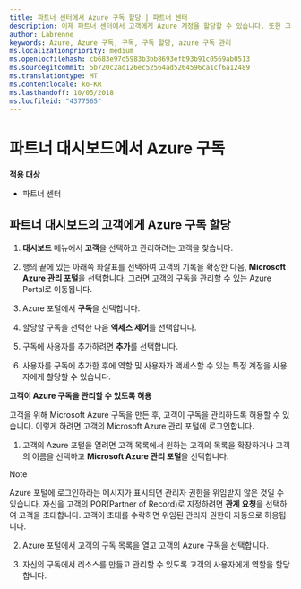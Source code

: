 ```yaml
---
title: 파트너 센터에서 Azure 구독 할당 | 파트너 센터
description: 이제 파트너 센터에서 고객에게 Azure 계정을 할당할 수 있습니다. 또한 그들 스스로 구독을 관리하도록 할 수도 있습니다.
author: Labrenne
keywords: Azure, Azure 구독, 구독, 구독 할당, azure 구독 관리
ms.localizationpriority: medium
ms.openlocfilehash: cb683e97d5983b3bb8693efb93b91c0569ab0513
ms.sourcegitcommit: 5b720c2ad126ec52564ad5264596ca1cf6a12489
ms.translationtype: MT
ms.contentlocale: ko-KR
ms.lasthandoff: 10/05/2018
ms.locfileid: "4377565"
---
```

# <a name="assign-azure-subscriptions-in-the-partner-dashboard"></a>파트너 대시보드에서 Azure 구독

**적용 대상**

-  파트너 센터
 
## <a name="assign-azure-subcriptions-to-your-customers-in-the-partner-dashboard"></a>파트너 대시보드의 고객에게 Azure 구독 할당

1. **대시보드** 메뉴에서 **고객**을 선택하고 관리하려는 고객을 찾습니다.

2.  행의 끝에 있는 아래쪽 화살표를 선택하여 고객의 기록을 확장한 다음, **Microsoft Azure 관리 포털**을 선택합니다. 그러면 고객의 구독을 관리할 수 있는 Azure Portal로 이동됩니다. 

4. Azure 포털에서 **구독**을 선택합니다.

5. 할당할 구독을 선택한 다음 **액세스 제어**를 선택합니다.

6. 구독에 사용자를 추가하려면 **추가**를 선택합니다. 

7. 사용자를 구독에 추가한 후에 역할 및 사용자가 액세스할 수 있는 특정 계정을 사용자에게 할당할 수 있습니다. 

**고객이 Azure 구독을 관리할 수 있도록 허용**

고객을 위해 Microsoft Azure 구독을 만든 후, 고객이 구독을 관리하도록 허용할 수 있습니다. 이렇게 하려면 고객의 Microsoft Azure 관리 포털에 로그인합니다. 

1.  고객의 Azure 포털을 열려면 고객 목록에서 원하는 고객의 목록을 확장하거나 고객의 이름을 선택하고 **Microsoft Azure 관리 포털**을 선택합니다.
    
> [!NOTE]  
> Azure 포털에 로그인하라는 메시지가 표시되면 관리자 권한을 위임받지 않은 것일 수 있습니다. 자신을 고객의 POR(Partner of Record)로 지정하려면 **관계 요청**을 선택하여 고객을 초대합니다. 고객이 초대를 수락하면 위임된 관리자 권한이 자동으로 허용됩니다. 

2.  Azure 포털에서 고객의 구독 목록을 열고 고객의 Azure 구독을 선택합니다.

3.  자신의 구독에서 리소스를 만들고 관리할 수 있도록 고객의 사용자에게 역할을 할당합니다.


